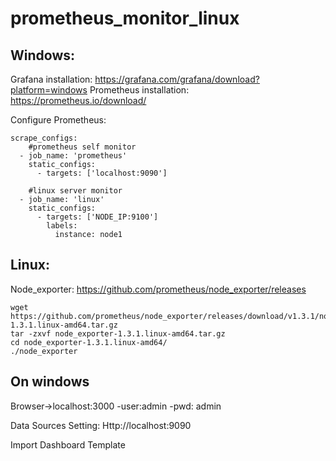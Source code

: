 # prometheus_monitor_linux


## Windows:

Grafana installation: https://grafana.com/grafana/download?platform=windows
Prometheus installation: https://prometheus.io/download/

Configure Prometheus:
```
scrape_configs:
    #prometheus self monitor
  - job_name: 'prometheus'
    static_configs:
      - targets: ['localhost:9090']

    #linux server monitor
  - job_name: 'linux'
    static_configs:
      - targets: ['NODE_IP:9100']
        labels:
          instance: node1
```


## Linux:

Node_exporter: https://github.com/prometheus/node_exporter/releases
```
wget https://github.com/prometheus/node_exporter/releases/download/v1.3.1/node_exporter-1.3.1.linux-amd64.tar.gz
tar -zxvf node_exporter-1.3.1.linux-amd64.tar.gz 
cd node_exporter-1.3.1.linux-amd64/
./node_exporter
```


## On windows

Browser->localhost:3000
  -user:admin 
  -pwd: admin

Data Sources Setting:
  Http://localhost:9090
 
Import Dashboard Template
  
  
 









